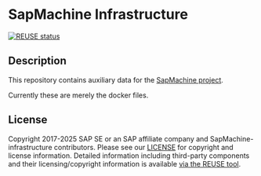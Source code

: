 # SapMachine Infrastructure

[![REUSE status](https://api.reuse.software/badge/github.com/SAP/SapMachine-infrastructure)](https://api.reuse.software/info/github.com/SAP/SapMachine-infrastructure)

## Description

This repository contains auxiliary data for the [SapMachine project](https://github.com/SAP/SapMachine).

Currently these are merely the docker files.

## License

Copyright 2017-2025 SAP SE or an SAP affiliate company and SapMachine-infrastructure contributors. Please see our [LICENSE](LICENSE) for copyright and license information. Detailed information including third-party components and their licensing/copyright information is available [via the REUSE tool](https://api.reuse.software/info/github.com/SAP/SapMachine-infrastructure).
